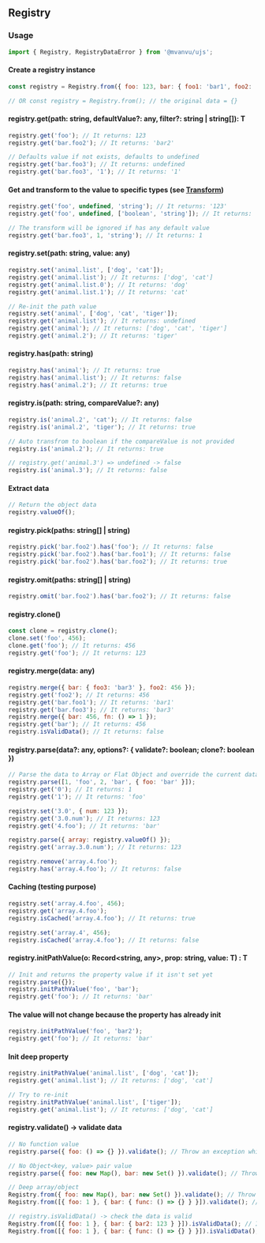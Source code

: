 ## Registry

### Usage

```javascript
import { Registry, RegistryDataError } from '@mvanvu/ujs';
```

#### Create a registry instance

```javascript
const registry = Registry.from({ foo: 123, bar: { foo1: 'bar1', foo2: 'bar2' } });

// OR const registry = Registry.from(); // the original data = {}
```

#### registry.get<T>(path: string, defaultValue?: any, filter?: string | string[]): T

```javascript
registry.get('foo'); // It returns: 123
registry.get('bar.foo2'); // It returns: 'bar2'

// Defaults value if not exists, defaults to undefined
registry.get('bar.foo3'); // It returns: undefined
registry.get('bar.foo3', '1'); // It returns: '1'
```

#### Get and transform to the value to specific types (see [Transform](Transform.md))

```javascript
registry.get('foo', undefined, 'string'); // It returns: '123'
registry.get('foo', undefined, ['boolean', 'string']); // It returns: 'true'

// The transform will be ignored if has any default value
registry.get('bar.foo3', 1, 'string'); // It returns: 1
```

#### registry.set(path: string, value: any)

```javascript
registry.set('animal.list', ['dog', 'cat']);
registry.get('animal.list'); // It returns: ['dog', 'cat']
registry.get('animal.list.0'); // It returns: 'dog'
registry.get('animal.list.1'); // It returns: 'cat'

// Re-init the path value
registry.set('animal', ['dog', 'cat', 'tiger']);
registry.get('animal.list'); // It returns: undefined
registry.get('animal'); // It returns: ['dog', 'cat', 'tiger']
registry.get('animal.2'); // It returns: 'tiger'
```

#### registry.has(path: string)

```javascript
registry.has('animal'); // It returns: true
registry.has('animal.list'); // It returns: false
registry.has('animal.2'); // It returns: true
```

#### registry.is(path: string, compareValue?: any)

```javascript
registry.is('animal.2', 'cat'); // It returns: false
registry.is('animal.2', 'tiger'); // It returns: true

// Auto transfrom to boolean if the compareValue is not provided
registry.is('animal.2'); // It returns: true

// registry.get('animal.3') => undefined -> false
registry.is('animal.3'); // It returns: false
```

#### Extract data

```javascript
// Return the object data
registry.valueOf();
```

#### registry.pick(paths: string[] | string)

```javascript
registry.pick('bar.foo2').has('foo'); // It returns: false
registry.pick('bar.foo2').has('bar.foo1'); // It returns: false
registry.pick('bar.foo2').has('bar.foo2'); // It returns: true
```

#### registry.omit(paths: string[] | string)

```javascript
registry.omit('bar.foo2').has('bar.foo2'); // It returns: false
```

#### registry.clone()

```javascript
const clone = registry.clone();
clone.set('foo', 456);
clone.get('foo'); // It returns: 456
registry.get('foo'); // It returns: 123
```

#### registry.merge(data: any)

```javascript
registry.merge({ bar: { foo3: 'bar3' }, foo2: 456 });
registry.get('foo2'); // It returns: 456
registry.get('bar.foo1'); // It returns: 'bar1'
registry.get('bar.foo3'); // It returns: 'bar3'
registry.merge({ bar: 456, fn: () => 1 });
registry.get('bar'); // It returns: 456
registry.isValidData(); // It returns: false
```

#### registry.parse(data?: any, options?: { validate?: boolean; clone?: boolean })

```javascript
// Parse the data to Array or Flat Object and override the current data
registry.parse([1, 'foo', 2, 'bar', { foo: 'bar' }]);
registry.get('0'); // It returns: 1
registry.get('1'); // It returns: 'foo'

registry.set('3.0', { num: 123 });
registry.get('3.0.num'); // It returns: 123
registry.get('4.foo'); // It returns: 'bar'

registry.parse({ array: registry.valueOf() });
registry.get('array.3.0.num'); // It returns: 123

registry.remove('array.4.foo');
registry.has('array.4.foo'); // It returns: false
```

#### Caching (testing purpose)

```javascript
registry.set('array.4.foo', 456);
registry.get('array.4.foo');
registry.isCached('array.4.foo'); // It returns: true

registry.set('array.4', 456);
registry.isCached('array.4.foo'); // It returns: false
```

#### registry.initPathValue<T>(o: Record<string, any>, prop: string, value: T) : T

```javascript
// Init and returns the property value if it isn't set yet
registry.parse({});
registry.initPathValue('foo', 'bar');
registry.get('foo'); // It returns: 'bar'
```

#### The value will not change because the property has already init

```javascript
registry.initPathValue('foo', 'bar2');
registry.get('foo'); // It returns: 'bar'
```

#### Init deep property

```javascript
registry.initPathValue('animal.list', ['dog', 'cat']);
registry.get('animal.list'); // It returns: ['dog', 'cat']

// Try to re-init
registry.initPathValue('animal.list', ['tiger']);
registry.get('animal.list'); // It returns: ['dog', 'cat']
```

#### registry.validate() -> validate data

```javascript
// No function value
registry.parse({ foo: () => {} }).validate(); // Throw an exception which instance of RegistryDataError

// No Object<key, value> pair value
registry.parse({ foo: new Map(), bar: new Set() }).validate(); // Throw an exception which instance of RegistryDataError

// Deep array/object
Registry.from({ foo: new Map(), bar: new Set() }).validate(); // Throw an exception which instance of RegistryDataError
Registry.from([{ foo: 1 }, { bar: { func: () => {} } }]).validate(); // Throw an exception which instance of RegistryDataError

// registry.isValidData() -> check the data is valid
Registry.from([{ foo: 1 }, { bar: { bar2: 123 } }]).isValidData(); // It returns: true
Registry.from([{ foo: 1 }, { bar: { func: () => {} } }]).isValidData(); // It returns: false
```
